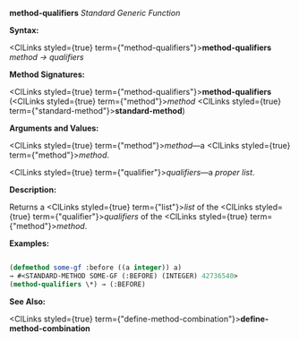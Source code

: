 **method-qualifiers** *Standard Generic Function* 



**Syntax:** 



<ClLinks styled={true} term={"method-qualifiers"}><b>method-qualifiers</b></ClLinks> *method → qualifiers* 







 



 



**Method Signatures:** 



<ClLinks styled={true} term={"method-qualifiers"}><b>method-qualifiers</b></ClLinks> (<ClLinks styled={true} term={"method"}><i>method</i></ClLinks> <ClLinks styled={true} term={"standard-method"}><b>standard-method</b></ClLinks>) 



**Arguments and Values:** 



<ClLinks styled={true} term={"method"}><i>method</i></ClLinks>—a <ClLinks styled={true} term={"method"}><i>method</i></ClLinks>. 



<ClLinks styled={true} term={"qualifier"}><i>qualifiers</i></ClLinks>—a *proper list*. 



**Description:** 



Returns a <ClLinks styled={true} term={"list"}><i>list</i></ClLinks> of the <ClLinks styled={true} term={"qualifier"}><i>qualifiers</i></ClLinks> of the <ClLinks styled={true} term={"method"}><i>method</i></ClLinks>. 



**Examples:**
```lisp

(defmethod some-gf :before ((a integer)) a) 
→ #<STANDARD-METHOD SOME-GF (:BEFORE) (INTEGER) 42736540> 
(method-qualifiers \*) → (:BEFORE) 

```
**See Also:** 



<ClLinks styled={true} term={"define-method-combination"}><b>define-method-combination</b></ClLinks> 



